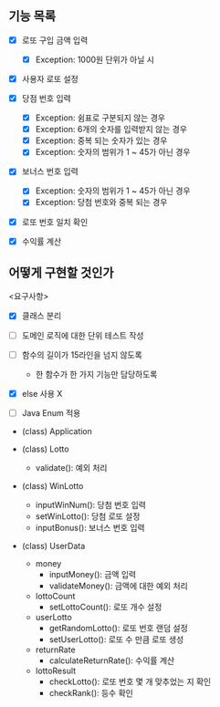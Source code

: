## 기능 목록
- [x] 로또 구입 금액 입력
  - [x] Exception: 1000원 단위가 아닐 시
- [x] 사용자 로또 설정 
- [x] 당점 번호 입력
  - [x] Exception: 쉼표로 구분되지 않는 경우
  - [x] Exception: 6개의 숫자를 입력받지 않는 경우
  - [x] Exception: 중복 되는 숫자가 있는 경우
  - [x] Exception: 숫자의 범위가 1 ~ 45가 아닌 경우
- [x] 보너스 번호 입력
  - [x] Exception: 숫자의 범위가 1 ~ 45가 아닌 경우
  - [x] Exception: 당첨 번호와 중복 되는 경우
- [x] 로또 번호 일치 확인
- [x] 수익률 계산


## 어떻게 구현할 것인가
<요구사항>
- [x] 클래스 분리
- [ ] 도메인 로직에 대한 단위 테스트 작성
- [ ] 함수의 길이가 15라인을 넘지 않도록
  - 한 함수가 한 가지 기능만 담당하도록
- [x] else 사용 X
- [ ] Java Enum 적용
  

- (class) Application
  
- (class) Lotto
  - validate(): 예외 처리
  
- (class) WinLotto
  - inputWinNum(): 당첨 번호 입력
  - setWinLotto(): 당첨 로또 설정
  - inputBonus(): 보너스 번호 입력
  
- (class) UserData
  - money
    - inputMoney(): 금액 입력
    - validateMoney(): 금액에 대한 예외 처리
  - lottoCount
    - setLottoCount(): 로또 개수 설정
  - userLotto
    - getRandomLotto(): 로또 번호 랜덤 설정
    - setUserLotto(): 로또 수 만큼 로또 생성
  - returnRate
    - calculateReturnRate(): 수익률 계산
  - lottoResult
    - checkLotto(): 로또 번호 몇 개 맞추었는 지 확인
    - checkRank(): 등수 확인